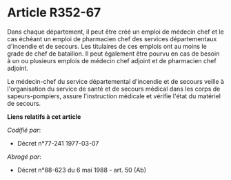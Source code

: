 # Article R352-67

Dans chaque département, il peut être créé un emploi de médecin chef et le cas échéant un emploi de pharmacien chef des
services départementaux d'incendie et de secours. Les titulaires de ces emplois ont au moins le grade de chef de bataillon.
Il peut également être pourvu en cas de besoin à un ou plusieurs emplois de médecin chef adjoint et de pharmacien chef
adjoint.

Le médecin-chef du service départemental d'incendie et de secours veille à l'organisation du service de santé et de secours
médical dans les corps de sapeurs-pompiers, assure l'instruction médicale et vérifie l'état du matériel de secours.

**Liens relatifs à cet article**

_Codifié par_:

  - Décret n°77-241 1977-03-07

_Abrogé par_:

  - Décret n°88-623 du 6 mai 1988 - art. 50 (Ab)
